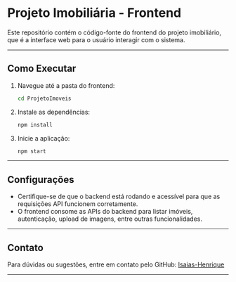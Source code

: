# Projeto Imobiliária - Frontend

Este repositório contém o código-fonte do frontend do projeto imobiliário, que é a interface web para o usuário interagir com o sistema.

---

## Como Executar

1. Navegue até a pasta do frontend:
    ```bash
    cd ProjetoImoveis
    ```

2. Instale as dependências:
    ```bash
    npm install
    ```

3. Inicie a aplicação:
    ```bash
    npm start
    ```

---

## Configurações

- Certifique-se de que o backend está rodando e acessível para que as requisições API funcionem corretamente.
- O frontend consome as APIs do backend para listar imóveis, autenticação, upload de imagens, entre outras funcionalidades.

---

## Contato

Para dúvidas ou sugestões, entre em contato pelo GitHub: [Isaias-Henrique](https://github.com/Isaias-Henrique)

---
